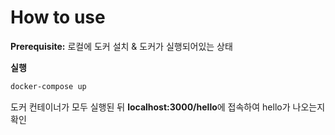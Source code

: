 # How to use
**Prerequisite:** 로컬에 도커 설치 & 도커가 실행되어있는 상태


**실행**
```bash 
docker-compose up
```
도커 컨테이너가 모두 실행된 뒤 **localhost:3000/hello**에 접속하여 hello가 나오는지 확인